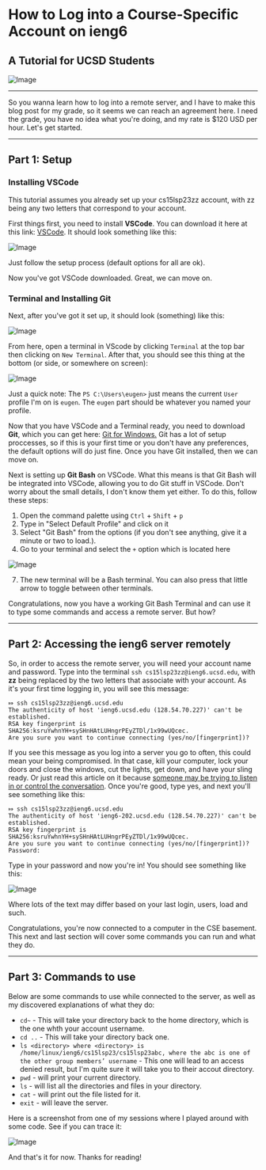 # How to Log into a Course-Specific Account on ieng6
## A Tutorial for UCSD Students

![Image](https://github.com/Eugene-Myong/cse15l-lab-reports/blob/main/hi%20shitpost.jpg)

---

So you wanna learn how to log into a remote server, and I have to make this blog post for my grade, so it seems we can reach an agreement here. I need the grade, you have no idea what you're doing, and my rate is $120 USD per hour. Let's get started.

---
## Part 1: Setup
### Installing VSCode

This tutorial assumes you already set up your cs15lsp23zz account, with zz being any two letters that correspond to your account.

First things first, you need to install **VSCode**.  You can download it here at this link: [VSCode](https://code.visualstudio.com/).
It should look something like this: 

![Image](https://github.com/Eugene-Myong/cse15l-lab-reports/blob/main/vsc%20menu%20screenshot.png)

Just follow the setup process (default options for all are ok).

Now you've got VSCode downloaded. Great, we can move on.

### Terminal and Installing Git

Next, after you've got it set up, it should look (something) like this: 

![Image](https://github.com/Eugene-Myong/cse15l-lab-reports/blob/main/vsc%20main%20menu%20screenshot.png)

From here, open a terminal in VScode by clicking `Terminal` at the top bar then clicking on `New Terminal`.
After that, you should see this thing at the bottom (or side, or somewhere on screen): 

![Image](https://github.com/Eugene-Myong/cse15l-lab-reports/blob/main/vsc%20terminal%20menu%20screenshot.png)

Just a quick note: The `PS C:\Users\eugen>` just means the current `User` profile I'm on is `eugen`. The `eugen` part should be whatever you named your profile.

Now that you have VSCode and a Terminal ready, you need to download **Git**, which you can get here: [Git for Windows.](https://gitforwindows.org/)
Git has a lot of setup proccesses, so if this is your first time or you don't have any preferences, the default options will do just fine.
Once you have Git installed, then we can move on.

Next is setting up **Git Bash** on VSCode. What this means is that Git Bash will be integrated into VSCode, allowing you to do Git stuff in VSCode. Don't worry about the small details, I don't know them yet either. 
To do this, follow these steps:
1. Open the command palette using `Ctrl` + `Shift` + `p`
2. Type in "Select Default Profile" and click on it 
3. Select "Git Bash" from the options (if you don't see anything, give it a minute or two to load.).
4. Go to your terminal and select the `+` option which is located here 

![Image](https://github.com/Eugene-Myong/cse15l-lab-reports/blob/main/vsc%20terminal%20menu%202%20ss.png)

7. The new terminal will be a Bash terminal. You can also press that little arrow to toggle between other terminals.

Congratulations, now you have a working Git Bash Terminal and can use it to type some commands and access a remote server. But how? 

---
## Part 2: Accessing the ieng6 server remotely

So, in order to access the remote server, you will need your account name and password.
Type into the terminal `ssh cs15lsp23zz@ieng6.ucsd.edu`, with **zz** being replaced by the two letters that associate with your account.
As it's your first time logging in, you will see this message: 
```
⤇ ssh cs15lsp23zz@ieng6.ucsd.edu
The authenticity of host 'ieng6.ucsd.edu (128.54.70.227)' can't be established.
RSA key fingerprint is SHA256:ksruYwhnYH+sySHnHAtLUHngrPEyZTDl/1x99wUQcec.
Are you sure you want to continue connecting (yes/no/[fingerprint])? 
```
If you see this message as you log into a server you go to often, this could mean your being compromised. In that case, kill your computer, lock your doors and close the windows, cut the lights, get down, and have your sling ready. Or just read this article on it because [someone may be trying to listen in or control the conversation](https://superuser.com/questions/421074/ssh-the-authenticity-of-host-host-cant-be-established/421084#421084).
Once you're good, type yes, and next you'll see something like this: 
```
⤇ ssh cs15lsp23zz@ieng6.ucsd.edu
The authenticity of host 'ieng6-202.ucsd.edu (128.54.70.227)' can't be established.
RSA key fingerprint is SHA256:ksruYwhnYH+sySHnHAtLUHngrPEyZTDl/1x99wUQcec.
Are you sure you want to continue connecting (yes/no/[fingerprint])? 
Password: 
```
Type in your password and now you're in! You should see something like this:

![Image](https://github.com/Eugene-Myong/cse15l-lab-reports/blob/main/ss%20terminal%20shit.png)

Where lots of the text may differ based on your last login, users, load and such.

Congratulations, you're now connected to a computer in the CSE basement. 
This next and last section will cover some commands you can run and what they do.

---
## Part 3: Commands to use

Below are some commands to use while connected to the server, as well as my discovered explanations of what they do:
* `cd~` - This will take your directory back to the home directory, which is the one whth your account username.
* `cd ..` - This will take your directory back one.
* `ls <directory> where <directory> is /home/linux/ieng6/cs15lsp23/cs15lsp23abc, where the abc is one of the other group members’ username` - This one will lead to an access denied result, but I'm quite sure it will take you to their accout directory.
* `pwd` - will print your current directory.
* `ls` - will list all the directories and files in your directory.
* `cat` - will print out the file listed for it.
* `exit` - will leave the server.

Here is a screenshot from one of my sessions where I played around with some code. See if you can trace it:

![Image](https://github.com/Eugene-Myong/cse15l-lab-reports/blob/main/terminal%20commands%20ss.png)


And that's it for now. Thanks for reading!
